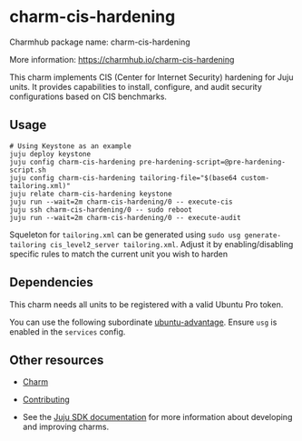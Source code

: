 # charm-cis-hardening

Charmhub package name: charm-cis-hardening

More information: https://charmhub.io/charm-cis-hardening

This charm implements CIS (Center for Internet Security) hardening for Juju units.
It provides capabilities to install, configure, and audit security configurations
based on CIS benchmarks.

## Usage
```
# Using Keystone as an example
juju deploy keystone
juju config charm-cis-hardening pre-hardening-script=@pre-hardening-script.sh
juju config charm-cis-hardening tailoring-file="$(base64 custom-tailoring.xml)"
juju relate charm-cis-hardening keystone
juju run --wait=2m charm-cis-hardening/0 -- execute-cis
juju ssh charm-cis-hardening/0 -- sudo reboot
juju run --wait=2m charm-cis-hardening/0 -- execute-audit
```

Squeleton for `tailoring.xml` can be generated using `sudo usg generate-tailoring cis_level2_server tailoring.xml`. Adjust it by enabling/disabling specific rules to match the current unit you wish to harden

## Dependencies

This charm needs all units to be registered with a valid Ubuntu Pro token.

You can use the following subordinate [ubuntu-advantage](https://charmhub.io/ubuntu-advantage). Ensure `usg` is enabled in the `services` config.

## Other resources

- [Charm](https://charmhub.io/charm-cis-hardening)

- [Contributing](CONTRIBUTING.md)

- See the [Juju SDK documentation](https://juju.is/docs/sdk) for more information about developing and improving charms.
